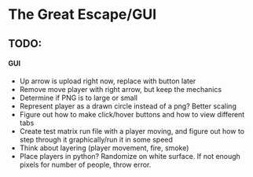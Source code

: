 # The Great Escape/GUI
## TODO:
#### GUI
- Up arrow is upload right now, replace with button later
- Remove move player with right arrow, but keep the mechanics
- Determine if PNG is to large or small
- Represent player as a drawn circle instead of a png? Better scaling
- Figure out how to make click/hover buttons and how to view different tabs
- Create test matrix run file with a player moving, and figure out how to step through it graphically/run it in some speed
- Think about layering (player movement, fire, smoke)
- Place players in python? Randomize on white surface. If not enough pixels for number of people, throw error.